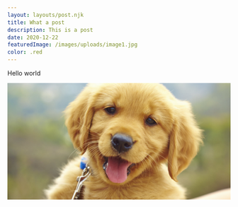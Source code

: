 ```yaml
---
layout: layouts/post.njk
title: What a post
description: This is a post
date: 2020-12-22
featuredImage: /images/uploads/image1.jpg
color: .red
---
```

Hello world

![](/images/uploads/image1.jpg)